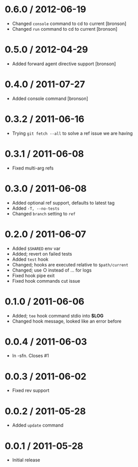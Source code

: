 
0.6.0 / 2012-06-19 
==================

  * Changed `console` command to cd to current [bronson]
  * Changed `run` command to cd to current [bronson]

0.5.0 / 2012-04-29 
==================

  * Added forward agent directive support [bronson]

0.4.0 / 2011-07-27 
==================

  * Added console command [bronson]

0.3.2 / 2011-06-16 
==================

  * Trying `git fetch --all` to solve a ref issue we are having

0.3.1 / 2011-06-08 
==================

  * Fixed multi-arg refs

0.3.0 / 2011-06-08 
==================

  * Added optional ref support, defaults to latest tag
  * Added `-T, --no-tests`
  * Changed `branch` setting to `ref`

0.2.0 / 2011-06-07 
==================

  * Added `$SHARED` env var
  * Added; revert on failed tests
  * Added `test` hook
  * Changed; hooks are executed relative to `$path/current`
  * Changed; use ○ instead of ... for logs
  * Fixed hook pipe exit
  * Fixed hook commands cut issue

0.1.0 / 2011-06-06 
==================

  * Added; `tee` hook command stdio into __$LOG__
  * Changed hook message, looked like an error before

0.0.4 / 2011-06-03 
==================

  * ln -sfn. Closes #1

0.0.3 / 2011-06-02 
==================

  * Fixed rev support

0.0.2 / 2011-05-28 
==================

  * Added `update` command

0.0.1 / 2011-05-28 
==================

  * Initial release
